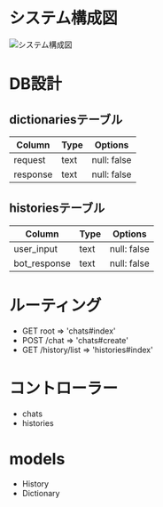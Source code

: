 # システム構成図

![システム構成図](https://github.com/laster18/chatbot/blob/master/app/assets/images/chatbot_system.png)

# DB設計

## dictionariesテーブル

|Column|Type|Options|
|------|----|-------|
|request|text|null: false|
|response|text|null: false|

## historiesテーブル

|Column|Type|Options|
|------|----|-------|
|user_input|text|null: false|
|bot_response|text|null: false|

# ルーティング

- GET root => 'chats#index'
- POST /chat => 'chats#create'
- GET /history/list => 'histories#index'

# コントローラー

- chats
- histories

# models

- History
- Dictionary
